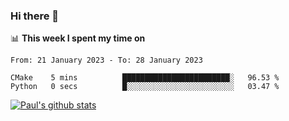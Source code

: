 ### Hi there 👋

📊 **This week I spent my time on**
<!--START_SECTION:waka-->

```text
From: 21 January 2023 - To: 28 January 2023

CMake    5 mins          ████████████████████████░   96.53 %
Python   0 secs          █░░░░░░░░░░░░░░░░░░░░░░░░   03.47 %
```

<!--END_SECTION:waka-->


[![Paul's github stats](https://github-readme-stats.vercel.app/api?username=mickeyouyou&theme=dracula&show_icons=true)](https://github.com/anuraghazra/github-readme-stats)
